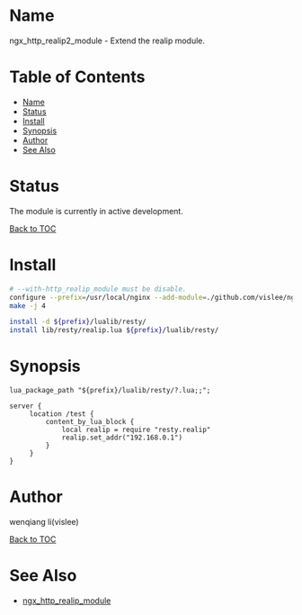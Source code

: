 Name
====

ngx_http_realip2_module - Extend the realip module.

Table of Contents
=================
* [Name](#name)
* [Status](#status)
* [Install](#install)
* [Synopsis](#synopsis)
* [Author](#author)
* [See Also](#see-also)


Status
======
The module is currently in active development.

[Back to TOC](#table-of-contents)


Install
=======

```sh
# --with-http_realip_module must be disable.
configure --prefix=/usr/local/nginx --add-module=./github.com/vislee/ngx_http_realip2_module
make -j 4

install -d ${prefix}/lualib/resty/
install lib/resty/realip.lua ${prefix}/lualib/resty/

```


Synopsis
====================

```nginx
lua_package_path "${prefix}/lualib/resty/?.lua;;";

server {
     location /test {
         content_by_lua_block {
             local realip = require "resty.realip"
             realip.set_addr("192.168.0.1")
         }
     }
}

```


Author
======

wenqiang li(vislee)

[Back to TOC](#table-of-contents)


See Also
========

+ [ngx_http_realip_module](http://nginx.org/en/docs/http/ngx_http_realip_module.html)
